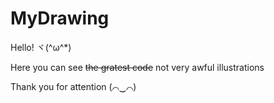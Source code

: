 MyDrawing
=========

Hello! ヾ(^ω^*)

Here you can see ~~the gratest code~~ not very awful illustrations

Thank you for attention (⌒‿⌒)
